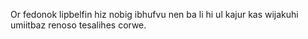 Or fedonok lipbelfin hiz nobig ibhufvu nen ba li hi ul kajur kas wijakuhi umiitbaz renoso tesalihes corwe.